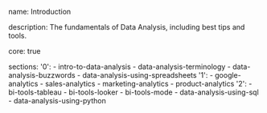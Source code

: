 name: Introduction

description: The fundamentals of Data Analysis, including best tips and tools.

core: true

sections:
  '0':
    - intro-to-data-analysis
    - data-analysis-terminology
    - data-analysis-buzzwords
    - data-analysis-using-spreadsheets
  '1':
    - google-analytics
    - sales-analytics
    - marketing-analytics
    - product-analytics
  '2':
    - bi-tools-tableau
    - bi-tools-looker
    - bi-tools-mode
    - data-analysis-using-sql
    - data-analysis-using-python
